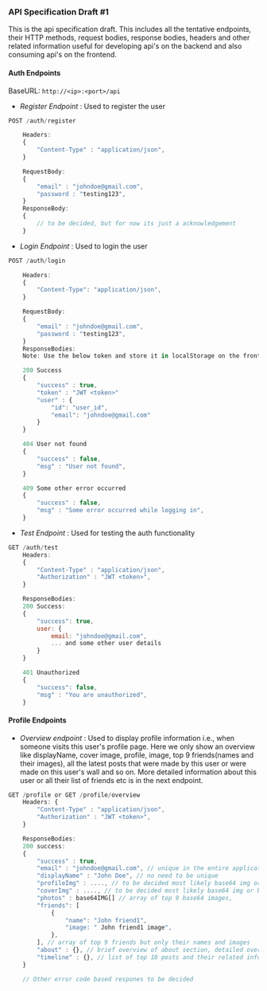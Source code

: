 ### API Specification Draft #1

This is the api specification draft. This includes all the tentative endpoints, their HTTP methods, request bodies, response bodies, headers and other related information useful for developing api's on the backend and also consuming api's on the frontend.

#### Auth Endpoints

BaseURL: `http://<ip>:<port>/api`

- *Register Endpoint* : Used to register the user

```javascript
POST /auth/register

    Headers:
    {
        "Content-Type" : "application/json",
    }

    RequestBody:
    {
        "email" : "johndoe@gmail.com",
        "password : "testing123",
    }
    ResponseBody:
    {
        // to be decided, but for now its just a acknowledgement
    }
```

- *Login Endpoint* : Used to login the user

```javascript
POST /auth/login

    Headers:
    {
        "Content-Type": "application/json",
    }

    RequestBody:
    {
        "email" : "johndoe@gmail.com",
        "password : "testing123",
    }
    ResponseBodies:
    Note: Use the below token and store it in localStorage on the frontend and send it as an Authorization Header to access every protected route.

    200 Success
    {
        "success" : true,
        "token" : "JWT <token>"
        "user" : {
            "id": "user_id",
            "email": "johndoe@gmail.com"
        }
    }

    404 User not found
    {
        "success" : false,
        "msg" : "User not found",
    }

    409 Some other error occurred
    {
        "success" : false,
        "msg" : "Some error occurred while logging in",
    }
```

- *Test Endpoint* : Used for testing the auth functionality

```javascript
GET /auth/test
    Headers:
    {
        "Content-Type" : "application/json",
        "Authorization" : "JWT <token>",
    }

    ResponseBodies:
    200 Success:
    {
        "success": true,
        user: {
            email: "johndoe@gmail.com",
            ... and some other user details
        }
    }

    401 Unauthorized
    {
        "success": false,
        "msg" : "You are unauthorized",
    }

```

#### Profile Endpoints
- *Overview endpoint* : Used to display profile information i.e., when someone visits this user's profile page. Here we only show an overview like displayName, cover image, profile, image, top 9 friends(names and their images), all the latest posts that were made by this user or were made on this user's wall and so on. More detailed information about this user or all their list of friends etc is in the next endpoint.

```javascript
GET /profile or GET /profile/overview
    Headers: {
        "Content-Type" : "application/json",
        "Authorization" : "JWT <token>",
    }

    ResponseBodies:
    200 success:
    {
        "success" : true,
        "email" : "johndoe@gmail.com", // unique in the entire application
        "displayName" : "John Doe", // no need to be unique
        "profileImg" : ...., // to be decided most likely base64 img or blob
        "coverImg" : ...., // to be decided most likely base64 img or blob
        "photos" : base64IMG[] // array of top 9 base64 images,
        "friends": [
            {
                "name": "John friend1",
                "image: " John friend1 image",
            },
        ], // array of top 9 friends but only their names and images
        "about" : {}, // brief overview of about section, detailed overview in next endpoint
        "timeline" : {}, // list of top 10 posts and their related information like comments etc
    }

    // Other error code based respones to be decided
```
